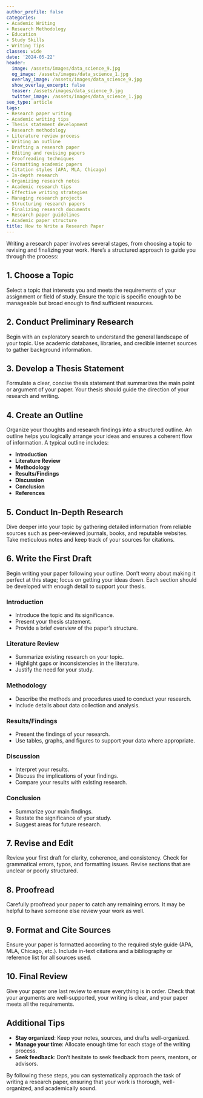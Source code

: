 ```yaml
---
author_profile: false
categories:
- Academic Writing
- Research Methodology
- Education
- Study Skills
- Writing Tips
classes: wide
date: '2024-05-22'
header:
  image: /assets/images/data_science_9.jpg
  og_image: /assets/images/data_science_1.jpg
  overlay_image: /assets/images/data_science_9.jpg
  show_overlay_excerpt: false
  teaser: /assets/images/data_science_9.jpg
  twitter_image: /assets/images/data_science_1.jpg
seo_type: article
tags:
- Research paper writing
- Academic writing tips
- Thesis statement development
- Research methodology
- Literature review process
- Writing an outline
- Drafting a research paper
- Editing and revising papers
- Proofreading techniques
- Formatting academic papers
- Citation styles (APA, MLA, Chicago)
- In-depth research
- Organizing research notes
- Academic research tips
- Effective writing strategies
- Managing research projects
- Structuring research papers
- Finalizing research documents
- Research paper guidelines
- Academic paper structure
title: How to Write a Research Paper
---
```


Writing a research paper involves several stages, from choosing a topic to revising and finalizing your work. Here’s a structured approach to guide you through the process:

## 1. Choose a Topic

Select a topic that interests you and meets the requirements of your assignment or field of study. Ensure the topic is specific enough to be manageable but broad enough to find sufficient resources.

## 2. Conduct Preliminary Research

Begin with an exploratory search to understand the general landscape of your topic. Use academic databases, libraries, and credible internet sources to gather background information.

## 3. Develop a Thesis Statement

Formulate a clear, concise thesis statement that summarizes the main point or argument of your paper. Your thesis should guide the direction of your research and writing.

## 4. Create an Outline

Organize your thoughts and research findings into a structured outline. An outline helps you logically arrange your ideas and ensures a coherent flow of information. A typical outline includes:

- **Introduction**
- **Literature Review**
- **Methodology**
- **Results/Findings**
- **Discussion**
- **Conclusion**
- **References**

## 5. Conduct In-Depth Research

Dive deeper into your topic by gathering detailed information from reliable sources such as peer-reviewed journals, books, and reputable websites. Take meticulous notes and keep track of your sources for citations.

## 6. Write the First Draft

Begin writing your paper following your outline. Don’t worry about making it perfect at this stage; focus on getting your ideas down. Each section should be developed with enough detail to support your thesis.

### Introduction

- Introduce the topic and its significance.
- Present your thesis statement.
- Provide a brief overview of the paper’s structure.

### Literature Review

- Summarize existing research on your topic.
- Highlight gaps or inconsistencies in the literature.
- Justify the need for your study.

### Methodology

- Describe the methods and procedures used to conduct your research.
- Include details about data collection and analysis.

### Results/Findings

- Present the findings of your research.
- Use tables, graphs, and figures to support your data where appropriate.

### Discussion

- Interpret your results.
- Discuss the implications of your findings.
- Compare your results with existing research.

### Conclusion

- Summarize your main findings.
- Restate the significance of your study.
- Suggest areas for future research.

## 7. Revise and Edit

Review your first draft for clarity, coherence, and consistency. Check for grammatical errors, typos, and formatting issues. Revise sections that are unclear or poorly structured.

## 8. Proofread

Carefully proofread your paper to catch any remaining errors. It may be helpful to have someone else review your work as well.

## 9. Format and Cite Sources

Ensure your paper is formatted according to the required style guide (APA, MLA, Chicago, etc.). Include in-text citations and a bibliography or reference list for all sources used.

## 10. Final Review

Give your paper one last review to ensure everything is in order. Check that your arguments are well-supported, your writing is clear, and your paper meets all the requirements.

## Additional Tips

- **Stay organized**: Keep your notes, sources, and drafts well-organized.
- **Manage your time**: Allocate enough time for each stage of the writing process.
- **Seek feedback**: Don’t hesitate to seek feedback from peers, mentors, or advisors.

By following these steps, you can systematically approach the task of writing a research paper, ensuring that your work is thorough, well-organized, and academically sound.
